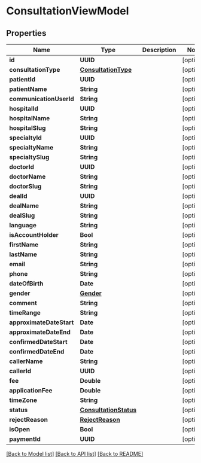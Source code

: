 # ConsultationViewModel

## Properties
Name | Type | Description | Notes
------------ | ------------- | ------------- | -------------
**id** | **UUID** |  | [optional] 
**consultationType** | [**ConsultationType**](ConsultationType.md) |  | [optional] 
**patientId** | **UUID** |  | [optional] 
**patientName** | **String** |  | [optional] 
**communicationUserId** | **String** |  | [optional] 
**hospitalId** | **UUID** |  | [optional] 
**hospitalName** | **String** |  | [optional] 
**hospitalSlug** | **String** |  | [optional] 
**specialtyId** | **UUID** |  | [optional] 
**specialtyName** | **String** |  | [optional] 
**specialtySlug** | **String** |  | [optional] 
**doctorId** | **UUID** |  | [optional] 
**doctorName** | **String** |  | [optional] 
**doctorSlug** | **String** |  | [optional] 
**dealId** | **UUID** |  | [optional] 
**dealName** | **String** |  | [optional] 
**dealSlug** | **String** |  | [optional] 
**language** | **String** |  | [optional] 
**isAccountHolder** | **Bool** |  | [optional] 
**firstName** | **String** |  | [optional] 
**lastName** | **String** |  | [optional] 
**email** | **String** |  | [optional] 
**phone** | **String** |  | [optional] 
**dateOfBirth** | **Date** |  | [optional] 
**gender** | [**Gender**](Gender.md) |  | [optional] 
**comment** | **String** |  | [optional] 
**timeRange** | **String** |  | [optional] 
**approximateDateStart** | **Date** |  | [optional] 
**approximateDateEnd** | **Date** |  | [optional] 
**confirmedDateStart** | **Date** |  | [optional] 
**confirmedDateEnd** | **Date** |  | [optional] 
**callerName** | **String** |  | [optional] 
**callerId** | **UUID** |  | [optional] 
**fee** | **Double** |  | [optional] 
**applicationFee** | **Double** |  | [optional] 
**timeZone** | **String** |  | [optional] 
**status** | [**ConsultationStatus**](ConsultationStatus.md) |  | [optional] 
**rejectReason** | [**RejectReason**](RejectReason.md) |  | [optional] 
**isOpen** | **Bool** |  | [optional] 
**paymentId** | **UUID** |  | [optional] 

[[Back to Model list]](../README.md#documentation-for-models) [[Back to API list]](../README.md#documentation-for-api-endpoints) [[Back to README]](../README.md)


